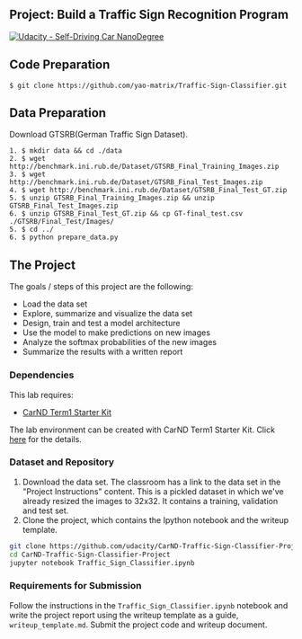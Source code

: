 ## Project: Build a Traffic Sign Recognition Program
[![Udacity - Self-Driving Car NanoDegree](https://s3.amazonaws.com/udacity-sdc/github/shield-carnd.svg)](http://www.udacity.com/drive)

Code Preparation
--
```shell
$ git clone https://github.com/yao-matrix/Traffic-Sign-Classifier.git
```

Data Preparation
--
Download GTSRB(German Traffic Sign Dataset).
```shell
1. $ mkdir data && cd ./data 
2. $ wget http://benchmark.ini.rub.de/Dataset/GTSRB_Final_Training_Images.zip
3. $ wget http://benchmark.ini.rub.de/Dataset/GTSRB_Final_Test_Images.zip
4. $ wget http://benchmark.ini.rub.de/Dataset/GTSRB_Final_Test_GT.zip
5. $ unzip GTSRB_Final_Training_Images.zip && unzip GTSRB_Final_Test_Images.zip
6. $ unzip GTSRB_Final_Test_GT.zip && cp GT-final_test.csv ./GTSRB/Final_Test/Images/
5. $ cd ../
6. $ python prepare_data.py
```

The Project
---
The goals / steps of this project are the following:
* Load the data set
* Explore, summarize and visualize the data set
* Design, train and test a model architecture
* Use the model to make predictions on new images
* Analyze the softmax probabilities of the new images
* Summarize the results with a written report

### Dependencies
This lab requires:

* [CarND Term1 Starter Kit](https://github.com/udacity/CarND-Term1-Starter-Kit)

The lab environment can be created with CarND Term1 Starter Kit. Click [here](https://github.com/udacity/CarND-Term1-Starter-Kit/blob/master/README.md) for the details.

### Dataset and Repository

1. Download the data set. The classroom has a link to the data set in the "Project Instructions" content. This is a pickled dataset in which we've already resized the images to 32x32. It contains a training, validation and test set.
2. Clone the project, which contains the Ipython notebook and the writeup template.
```sh
git clone https://github.com/udacity/CarND-Traffic-Sign-Classifier-Project
cd CarND-Traffic-Sign-Classifier-Project
jupyter notebook Traffic_Sign_Classifier.ipynb
```

### Requirements for Submission
Follow the instructions in the `Traffic_Sign_Classifier.ipynb` notebook and write the project report using the writeup template as a guide, `writeup_template.md`. Submit the project code and writeup document.
